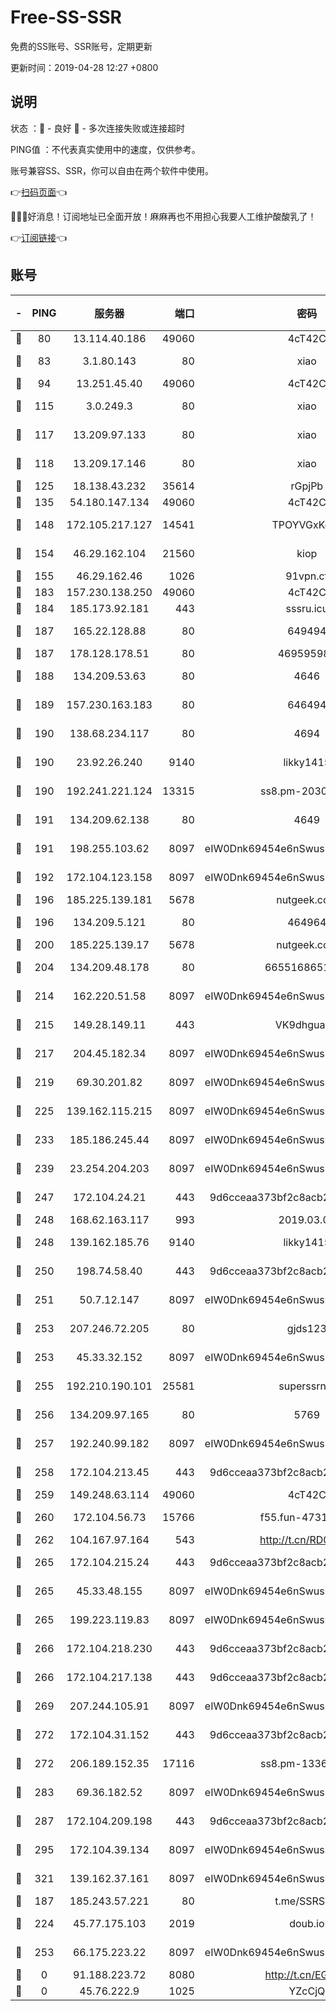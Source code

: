 # Free-SS-SSR

免费的SS账号、SSR账号，定期更新

更新时间：2019-04-28 12:27 +0800

## 说明

状态     ：🙂 - 良好 🙁 - 多次连接失败或连接超时

PING值   ：不代表真实使用中的速度，仅供参考。

账号兼容SS、SSR，你可以自由在两个软件中使用。

👉[扫码页面](https://liesauer.github.io/Free-SS-SSR/)👈

🎉🎉🎉好消息！订阅地址已全面开放！麻麻再也不用担心我要人工维护酸酸乳了！

👉[订阅链接](https://www.liesauer.net/yogurt/subscribe?ACCESS_TOKEN=DAYxR3mMaZAsaqUb)👈

## 账号

|-|PING|服务器|端口|密码|加密方式|区域|
|:----:|:----:|:-----:|-----:|:----:|:----:|:----:|
|🙂|80|13.114.40.186|49060|4cT42C|chacha20|JP|
|🙂|83|3.1.80.143|80|xiao|aes-128-ctr|SG|
|🙂|94|13.251.45.40|49060|4cT42C|chacha20|SG|
|🙂|115|3.0.249.3|80|xiao|aes-128-ctr|SG|
|🙂|117|13.209.97.133|80|xiao|aes-128-ctr|KR|
|🙂|118|13.209.17.146|80|xiao|aes-128-ctr|KR|
|🙂|125|18.138.43.232|35614|rGpjPb|rc4-md5|SG|
|🙂|135|54.180.147.134|49060|4cT42C|chacha20|KR|
|🙂|148|172.105.217.127|14541|TPOYVGxKglpi|aes-256-cfb|JP|
|🙂|154|46.29.162.104|21560|kiop|aes-128-ctr|RU|
|🙂|155|46.29.162.46|1026|91vpn.cf|rc4-md5|RU|
|🙂|183|157.230.138.250|49060|4cT42C|chacha20|US|
|🙂|184|185.173.92.181|443|sssru.icu|rc4-md5|RU|
|🙂|187|165.22.128.88|80|649494|aes-256-cfb|US|
|🙂|187|178.128.178.51|80|469595985|chacha20|US|
|🙂|188|134.209.53.63|80|4646|aes-256-cfb|US|
|🙂|189|157.230.163.183|80|646494|aes-256-cfb|US|
|🙂|190|138.68.234.117|80|4694|aes-256-cfb|US|
|🙂|190|23.92.26.240|9140|likky1415|aes-256-cfb|US|
|🙂|190|192.241.221.124|13315|ss8.pm-20302510|aes-256-cfb|US|
|🙂|191|134.209.62.138|80|4649|aes-256-cfb|US|
|🙂|191|198.255.103.62|8097|eIW0Dnk69454e6nSwuspv9DmS201tQ0D|aes-256-cfb|US|
|🙂|192|172.104.123.158|8097|eIW0Dnk69454e6nSwuspv9DmS201tQ0D|aes-256-cfb|JP|
|🙂|196|185.225.139.181|5678|nutgeek.com|rc4-md5|US|
|🙂|196|134.209.5.121|80|464964|aes-256-cfb|US|
|🙂|200|185.225.139.17|5678|nutgeek.com|rc4-md5|US|
|🙂|204|134.209.48.178|80|6655168651651|aes-256-cfb|US|
|🙂|214|162.220.51.58|8097|eIW0Dnk69454e6nSwuspv9DmS201tQ0D|aes-256-cfb|US|
|🙂|215|149.28.149.11|443|VK9dhgualsL|aes-256-cfb|SG|
|🙂|217|204.45.182.34|8097|eIW0Dnk69454e6nSwuspv9DmS201tQ0D|aes-256-cfb|US|
|🙂|219|69.30.201.82|8097|eIW0Dnk69454e6nSwuspv9DmS201tQ0D|aes-256-cfb|US|
|🙂|225|139.162.115.215|8097|eIW0Dnk69454e6nSwuspv9DmS201tQ0D|aes-256-cfb|JP|
|🙂|233|185.186.245.44|8097|eIW0Dnk69454e6nSwuspv9DmS201tQ0D|aes-256-cfb|NL|
|🙂|239|23.254.204.203|8097|eIW0Dnk69454e6nSwuspv9DmS201tQ0D|aes-256-cfb|US|
|🙂|247|172.104.24.21|443|9d6cceaa373bf2c8acb22e60b6a58be6|aes-256-cfb|US|
|🙂|248|168.62.163.117|993|2019.03.07|rc4-md5|US|
|🙂|248|139.162.185.76|9140|likky1415|aes-256-cfb|DE|
|🙂|250|198.74.58.40|443|9d6cceaa373bf2c8acb22e60b6a58be6|aes-256-cfb|US|
|🙂|251|50.7.12.147|8097|eIW0Dnk69454e6nSwuspv9DmS201tQ0D|aes-256-cfb|BR|
|🙂|253|207.246.72.205|80|gjds123|aes-256-cfb|US|
|🙂|253|45.33.32.152|8097|eIW0Dnk69454e6nSwuspv9DmS201tQ0D|aes-256-cfb|US|
|🙂|255|192.210.190.101|25581|superssrnet|aes-256-cfb|US|
|🙂|256|134.209.97.165|80|5769|aes-256-cfb|SG|
|🙂|257|192.240.99.182|8097|eIW0Dnk69454e6nSwuspv9DmS201tQ0D|aes-256-cfb|US|
|🙂|258|172.104.213.45|443|9d6cceaa373bf2c8acb22e60b6a58be6|aes-256-cfb|US|
|🙂|259|149.248.63.114|49060|4cT42C|chacha20|CA|
|🙂|260|172.104.56.73|15766|f55.fun-47318932|aes-256-cfb|SG|
|🙂|262|104.167.97.164|543|http://t.cn/RD0D7sx|rc4-md5|CA|
|🙂|265|172.104.215.24|443|9d6cceaa373bf2c8acb22e60b6a58be6|aes-256-cfb|US|
|🙂|265|45.33.48.155|8097|eIW0Dnk69454e6nSwuspv9DmS201tQ0D|aes-256-cfb|US|
|🙂|265|199.223.119.83|8097|eIW0Dnk69454e6nSwuspv9DmS201tQ0D|aes-256-cfb|US|
|🙂|266|172.104.218.230|443|9d6cceaa373bf2c8acb22e60b6a58be6|aes-256-cfb|US|
|🙂|266|172.104.217.138|443|9d6cceaa373bf2c8acb22e60b6a58be6|aes-256-cfb|US|
|🙂|269|207.244.105.91|8097|eIW0Dnk69454e6nSwuspv9DmS201tQ0D|aes-256-cfb|US|
|🙂|272|172.104.31.152|443|9d6cceaa373bf2c8acb22e60b6a58be6|aes-256-cfb|US|
|🙂|272|206.189.152.35|17116|ss8.pm-13360339|aes-256-cfb|SG|
|🙂|283|69.36.182.52|8097|eIW0Dnk69454e6nSwuspv9DmS201tQ0D|aes-256-cfb|US|
|🙂|287|172.104.209.198|443|9d6cceaa373bf2c8acb22e60b6a58be6|aes-256-cfb|US|
|🙂|295|172.104.39.134|8097|eIW0Dnk69454e6nSwuspv9DmS201tQ0D|aes-256-cfb|SG|
|🙂|321|139.162.37.161|8097|eIW0Dnk69454e6nSwuspv9DmS201tQ0D|aes-256-cfb|SG|
|🙂|187|185.243.57.221|80|t.me/SSRSUB|rc4-md5|US|
|🙂|224|45.77.175.103|2019|doub.io|aes-128-ctr|SG|
|🙁|253|66.175.223.22|8097|eIW0Dnk69454e6nSwuspv9DmS201tQ0D|aes-256-cfb|US|
|🙁|0|91.188.223.72|8080|http://t.cn/EGJIyrl|rc4-md5|RU|
|🙁|0|45.76.222.9|1025|YZcCjQ|rc4-md5|JP|
